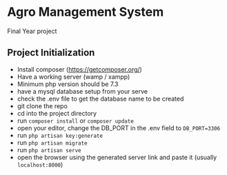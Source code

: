 # Agro Management System

Final Year project

## Project Initialization

- Install composer (<https://getcomposer.org/>)
- Have a working server (wamp / xampp)
- Minimum php version should be 7.3
- have a mysql database setup from your serve
- check the  .env file to get the database name to be created
- git clone the repo
- cd into the project directory
- run ```composer install``` or ```composer update```
- open your editor, change the DB_PORT in the .env field  to ```DB_PORT=3306```
- run ```php artisan key:generate```
- run ```php artisan migrate```
- run ```php artisan serve```
- open the browser using the generated server link and paste it (usually ```localhost:8000```)
